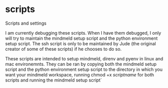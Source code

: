 # scripts
Scripts and settings

I am currently debugging these scripts. When I have them debugged, I only will try to maintain the mindmeld setup script and the python environment setup script. The ssh script is only to be maintained by Jude (the original creator of some of these scripts) if he chooses to do so.

These scripts are intended to setup mindmeld, direnv and pyenv in linux and mac environemnts. They can be ran by copying both the mindmeld setup script and the python environment setup script to the directory in which you want your mindmeld workspace, running chmod +x *scriptname* for both scripts and running the mindmeld setup script`
